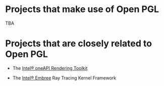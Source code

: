 Projects that make use of Open PGL
==================================

TBA


Projects that are closely related to Open PGL
=============================================

-   The [Intel® oneAPI Rendering Toolkit](https://software.intel.com/en-us/rendering-framework)

-   The [Intel® Embree](http://embree.github.io) Ray Tracing Kernel Framework
